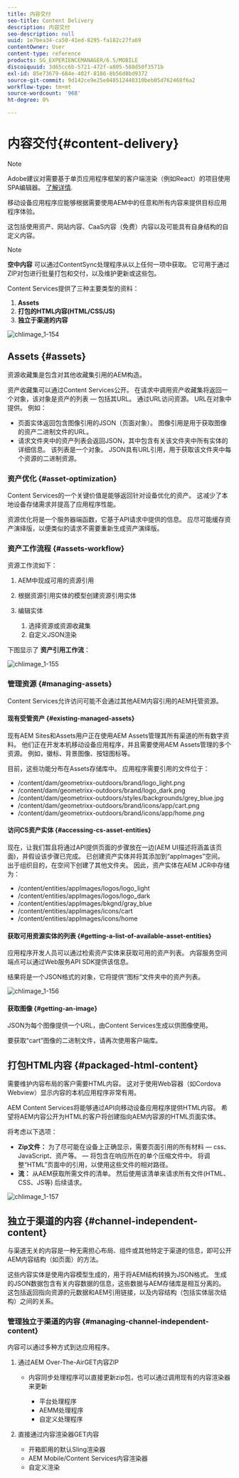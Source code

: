 ```yaml
---
title: 内容交付
seo-title: Content Delivery
description: 内容交付
seo-description: null
uuid: 1e7bea34-ca50-41ed-8295-fa182c27fa69
contentOwner: User
content-type: reference
products: SG_EXPERIENCEMANAGER/6.5/MOBILE
discoiquuid: 3d65cc6b-5721-472f-a805-588d50f3571b
exl-id: 85e73679-684e-402f-8186-8b56d8bd9372
source-git-commit: 9d142ce9e25e048512440310beb05d762468f6a2
workflow-type: tm+mt
source-wordcount: '968'
ht-degree: 0%

---
```


# 内容交付{#content-delivery}

>[!NOTE]
>
>Adobe建议对需要基于单页应用程序框架的客户端渲染（例如React）的项目使用SPA编辑器。 [了解详情](/help/sites-developing/spa-overview.md).

移动设备应用程序应能够根据需要使用AEM中的任意和所有内容来提供目标应用程序体验。

这包括使用资产、网站内容、CaaS内容（免费）内容以及可能具有自身结构的自定义内容。

>[!NOTE]
>
>**空中内容** 可以通过ContentSync处理程序从以上任何一项中获取。 它可用于通过ZIP对包进行批量打包和交付，以及维护更新或这些包。

Content Services提供了三种主要类型的资料：

1. **Assets**
1. **打包的HTML内容(HTML/CSS/JS)**
1. **独立于渠道的内容**

![chlimage_1-154](assets/chlimage_1-154.png)

## Assets {#assets}

资源收藏集是包含对其他收藏集引用的AEM构造。

资产收藏集可以通过Content Services公开。 在请求中调用资产收藏集将返回一个对象，该对象是资产的列表 — 包括其URL。 通过URL访问资源。 URL在对象中提供。 例如：

* 页面实体返回包含图像引用的JSON（页面对象）。 图像引用是用于获取图像的资产二进制文件的URL。
* 请求文件夹中的资产列表会返回JSON，其中包含有关该文件夹中所有实体的详细信息。 该列表是一个对象。 JSON具有URL引用，用于获取该文件夹中每个资源的二进制资源。

### 资产优化 {#asset-optimization}

Content Services的一个关键价值是能够返回针对设备优化的资产。 这减少了本地设备存储需求并提高了应用程序性能。

资源优化将是一个服务器端函数，它基于API请求中提供的信息。 应尽可能缓存资产演绎版，以便类似的请求不需要重新生成资产演绎版。

### 资产工作流程 {#assets-workflow}

资源工作流如下：

1. AEM中现成可用的资源引用
1. 根据资源引用实体的模型创建资源引用实体
1. 编辑实体

   1. 选择资源或资源收藏集
   1. 自定义JSON渲染

下图显示了 **资产引用工作流**：

![chlimage_1-155](assets/chlimage_1-155.png)

### 管理资源 {#managing-assets}

Content Services允许访问可能不会通过其他AEM内容引用的AEM托管资源。

#### 现有受管资产 {#existing-managed-assets}

现有AEM Sites和Assets用户正在使用AEM Assets管理其所有渠道的所有数字资料。 他们正在开发本机移动设备应用程序，并且需要使用AEM Assets管理的多个资源。 例如，徽标、背景图像、按钮图标等。

目前，这些功能分布在Assets存储库中。 应用程序需要引用的文件位于：

* /content/dam/geometrixx-outdoors/brand/logo_light.png
* /content/dam/geometrixx-outdoors/brand/logo_dark.png
* /content/dam/geometrixx-outdoors/styles/backgrounds/grey_blue.jpg
* /content/dam/geometrixx-outdoors/brand/icons/app/cart.png
* /content/dam/geometrixx-outdoors/brand/icons/app/home.png

#### 访问CS资产实体 {#accessing-cs-asset-entities}

现在，让我们暂且将通过API提供页面的步骤放在一边(AEM UI描述将涵盖该页面)，并假设该步骤已完成。 已创建资产实体并将其添加到“appImages”空间。 出于组织目的，在空间下创建了其他文件夹。 因此，资产实体在AEM JCR中存储为：

* /content/entities/appImages/logos/logo_light
* /content/entities/appImages/logos/logo_dark
* /content/entities/appImages/bkgnd/gray_blue
* /content/entities/appImages/icons/cart
* /content/entities/appImages/icons/home

#### 获取可用资源实体的列表 {#getting-a-list-of-available-asset-entities}

应用程序开发人员可以通过检索资产实体来获取可用的资产列表。 内容服务空间端点可以通过Web服务API SDK提供该信息。

结果将是一个JSON格式的对象，它将提供“图标”文件夹中的资产列表。

![chlimage_1-156](assets/chlimage_1-156.png)

#### 获取图像 {#getting-an-image}

JSON为每个图像提供一个URL，由Content Services生成以供图像使用。

要获取“cart”图像的二进制文件，请再次使用客户端库。

## 打包HTML内容 {#packaged-html-content}

需要维护内容布局的客户需要HTML内容。 这对于使用Web容器（如Cordova Webview）显示内容的本机应用程序非常有用。

AEM Content Services将能够通过API向移动设备应用程序提供HTML内容。 希望将AEM内容公开为HTML的客户将创建指向AEM内容源的HTML页面实体。

将考虑以下选项：

* **Zip文件：** 为了尽可能在设备上正确显示，需要页面引用的所有材料 — css、JavaScript、资产等。  — 将包含在响应所在的单个压缩文件中。 将调整“HTML”页面中的引用，以使用这些文件的相对路径。
* **流：** 从AEM获取所需文件的清单。 然后使用该清单来请求所有文件(HTML、CSS、JS等) 后续请求。

![chlimage_1-157](assets/chlimage_1-157.png)

## 独立于渠道的内容 {#channel-independent-content}

与渠道无关的内容是一种无需担心布局、组件或其他特定于渠道的信息，即可公开AEM内容结构（如页面）的方法。

这些内容实体是使用内容模型生成的，用于将AEM结构转换为JSON格式。 生成的JSON数据包含有关内容数据的信息，这些数据与AEM存储库是相互分离的。 这包括返回指向资源的元数据和AEM引用链接，以及内容结构（包括实体层次结构）之间的关系。

### 管理独立于渠道的内容 {#managing-channel-independent-content}

内容可以通过多种方式到达应用程序。

1. 通过AEM Over-The-AirGET内容ZIP

   * 内容同步处理程序可以直接更新zip包，也可以通过调用现有的内容渲染器来更新

      * 平台处理程序
      * AEMM处理程序
      * 自定义处理程序

1. 直接通过内容渲染器GET内容

   * 开箱即用的默认Sling渲染器
   * AEM Mobile/Content Services内容渲染器
   * 自定义渲染
